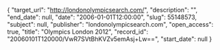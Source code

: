 {
  "target_url": "http://londonolympicsearch.com/", 
  "description": "", 
  "end_date": null, 
  "date": "2006-01-01T12:00:00", 
  "slug": 55148573, 
  "subject": null, 
  "publisher": "londonolympicsearch.com", 
  "open_access": true, 
  "title": "Olympics London 2012", 
  "record_id": "20060101T120000/VwR7SVtBhKVZv5emAsj+Lw==", 
  "start_date": null
}


